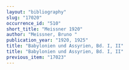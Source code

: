 ```yaml
---
layout: "bibliography"
slug: "17020"
occurrence_id: "510"
short_title: "Meissner 1920"
author: "Meissner, Bruno "
publication_year: "1920, 1925"
title: "Babylonien und Assyrien, Bd. I, II"
title: "Babylonien und Assyrien, Bd. I, II"
previous_item: "17023"
---
```


